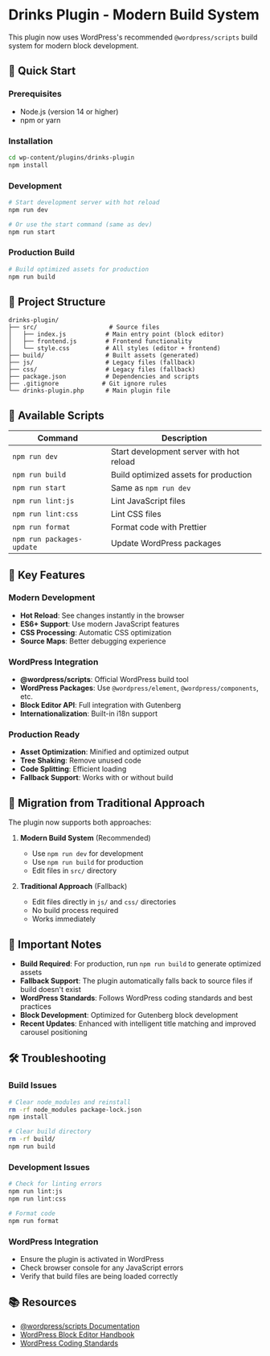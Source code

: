 # Drinks Plugin - Modern Build System

This plugin now uses WordPress's recommended `@wordpress/scripts` build system for modern block development.

## 🚀 Quick Start

### Prerequisites
- Node.js (version 14 or higher)
- npm or yarn

### Installation
```bash
cd wp-content/plugins/drinks-plugin
npm install
```

### Development
```bash
# Start development server with hot reload
npm run dev

# Or use the start command (same as dev)
npm run start
```

### Production Build
```bash
# Build optimized assets for production
npm run build
```

## 📁 Project Structure

```
drinks-plugin/
├── src/                    # Source files
│   ├── index.js           # Main entry point (block editor)
│   ├── frontend.js        # Frontend functionality
│   └── style.css          # All styles (editor + frontend)
├── build/                 # Built assets (generated)
├── js/                    # Legacy files (fallback)
├── css/                   # Legacy files (fallback)
├── package.json           # Dependencies and scripts
├── .gitignore            # Git ignore rules
└── drinks-plugin.php      # Main plugin file
```

## 🔧 Available Scripts

| Command | Description |
|---------|-------------|
| `npm run dev` | Start development server with hot reload |
| `npm run build` | Build optimized assets for production |
| `npm run start` | Same as `npm run dev` |
| `npm run lint:js` | Lint JavaScript files |
| `npm run lint:css` | Lint CSS files |
| `npm run format` | Format code with Prettier |
| `npm run packages-update` | Update WordPress packages |

## 🎯 Key Features

### Modern Development
- **Hot Reload**: See changes instantly in the browser
- **ES6+ Support**: Use modern JavaScript features
- **CSS Processing**: Automatic CSS optimization
- **Source Maps**: Better debugging experience

### WordPress Integration
- **@wordpress/scripts**: Official WordPress build tool
- **WordPress Packages**: Use `@wordpress/element`, `@wordpress/components`, etc.
- **Block Editor API**: Full integration with Gutenberg
- **Internationalization**: Built-in i18n support

### Production Ready
- **Asset Optimization**: Minified and optimized output
- **Tree Shaking**: Remove unused code
- **Code Splitting**: Efficient loading
- **Fallback Support**: Works with or without build

## 🔄 Migration from Traditional Approach

The plugin now supports both approaches:

1. **Modern Build System** (Recommended)
   - Use `npm run dev` for development
   - Use `npm run build` for production
   - Edit files in `src/` directory

2. **Traditional Approach** (Fallback)
   - Edit files directly in `js/` and `css/` directories
   - No build process required
   - Works immediately

## 🚨 Important Notes

- **Build Required**: For production, run `npm run build` to generate optimized assets
- **Fallback Support**: The plugin automatically falls back to source files if build doesn't exist
- **WordPress Standards**: Follows WordPress coding standards and best practices
- **Block Development**: Optimized for Gutenberg block development
- **Recent Updates**: Enhanced with intelligent title matching and improved carousel positioning

## 🛠️ Troubleshooting

### Build Issues
```bash
# Clear node_modules and reinstall
rm -rf node_modules package-lock.json
npm install

# Clear build directory
rm -rf build/
npm run build
```

### Development Issues
```bash
# Check for linting errors
npm run lint:js
npm run lint:css

# Format code
npm run format
```

### WordPress Integration
- Ensure the plugin is activated in WordPress
- Check browser console for any JavaScript errors
- Verify that build files are being loaded correctly

## 📚 Resources

- [@wordpress/scripts Documentation](https://developer.wordpress.org/block-editor/reference-guides/packages/packages-scripts/)
- [WordPress Block Editor Handbook](https://developer.wordpress.org/block-editor/)
- [WordPress Coding Standards](https://developer.wordpress.org/coding-standards/)
